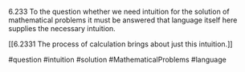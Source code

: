 6.233 To the question whether we need intuition for the solution of mathematical problems it must be answered that language itself here supplies the necessary intuition.

[[6.2331 The process of calculation brings about just this intuition.]]

#question #intuition #solution #MathematicalProblems #language 